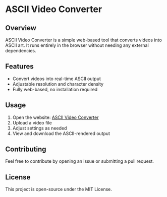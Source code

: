 # ASCII Video Converter

## Overview
ASCII Video Converter is a simple web-based tool that converts videos into ASCII art. It runs entirely in the browser without needing any external dependencies.

## Features
- Convert videos into real-time ASCII output
- Adjustable resolution and character density
- Fully web-based, no installation required

## Usage
1. Open the website: [ASCII Video Converter](https://itsaryx.github.io/texvid/)
2. Upload a video file
3. Adjust settings as needed
4. View and download the ASCII-rendered output

## Contributing
Feel free to contribute by opening an issue or submitting a pull request.

## License
This project is open-source under the MIT License.
